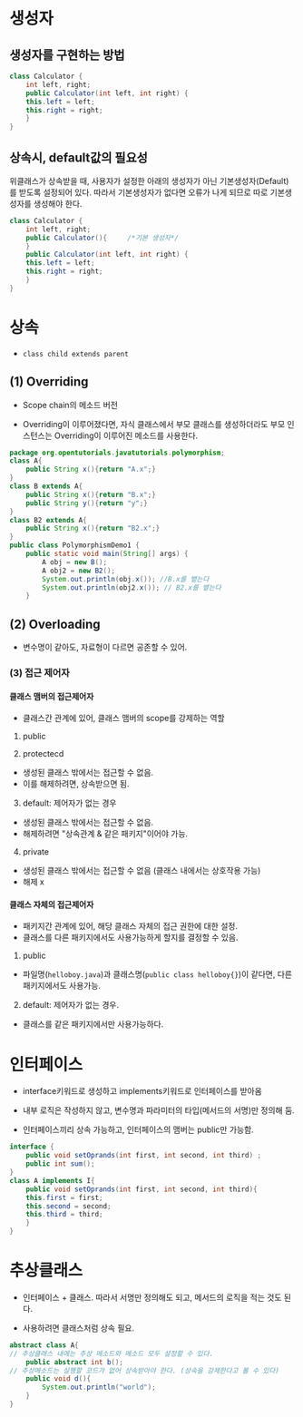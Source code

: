 # 생성자

## 생성자를 구현하는 방법

```java
class Calculator {
    int left, right;
    public Calculator(int left, int right) {
    this.left = left;
    this.right = right;
    }
}
```

## 상속시, default값의 필요성
위클래스가 상속받을 때, 사용자가 설정한 아래의 생성자가 아닌 기본생성자(Default)를 받도록 설정되어 있다.
따라서 기본생성자가 없다면 오류가 나게 되므로 따로 기본생성자를 생성해야 한다.

```java
class Calculator {
    int left, right;
    public Calculator(){     /*기본 생성자*/
    }
    public Calculator(int left, int right) {
    this.left = left;
    this.right = right;
    }
}
```

# 상속
- `class child extends parent`

## (1) Overriding
- Scope chain의 메소드 버전

- Overriding이 이루어졌다면, 자식 클래스에서 부모 클래스를 생성하더라도 부모 인스턴스는 Overriding이 이루어진 메소드를 사용한다.

```java
package org.opentutorials.javatutorials.polymorphism;
class A{
    public String x(){return "A.x";}
}
class B extends A{
    public String x(){return "B.x";}
    public String y(){return "y";}
}
class B2 extends A{
    public String x(){return "B2.x";}
}
public class PolymorphismDemo1 {
    public static void main(String[] args) {
        A obj = new B();
        A obj2 = new B2();
        System.out.println(obj.x()); //B.x를 뱉는다
        System.out.println(obj2.x()); // B2.x를 뱉는다
    }
```

## (2) Overloading
- 변수명이 같아도, 자료형이 다르면 공존할 수 있어.

### (3) 접근 제어자

#### 클래스 맴버의 접근제어자
- 클래스간 관계에 있어, 클래스 맴버의 scope를 강제하는 역할

1) public

2) protectecd
- 생성된 클래스 밖에서는 접근할 수 없음.
- 이를 해제하려면, 상속받으면 됨.

3) default: 제어자가 없는 경우
- 생성된 클래스 밖에서는 접근할 수 없음.
- 해제하려면 "상속관계 & 같은 패키지"이어야 가능.

4) private
- 생성된 클래스 밖에서는 접근할 수 없음 (클래스 내에서는 상호작용 가능)
- 해제 x

#### 클래스 자체의 접근제어자
- 패키지간 관계에 있어, 해당 클래스 자체의 접근 권한에 대한 설정.
- 클래스를 다른 패키지에서도 사용가능하게 할지를 결정할 수 있음.

1) public
- 파일명(`helloboy.java`)과 클래스명(`public class helloboy{}`)이 같다면, 다른 패키지에서도 사용가능.

2) default: 제어자가 없는 경우.
- 클래스를 같은 패키지에서만 사용가능하다.



# 인터페이스
- interface키워드로 생성하고 implements키워드로 인터페이스를 받아옴

- 내부 로직은 작성하지 않고, 변수명과 파라미터의 타입(메서드의 서명)만 정의해 둠.

- 인터페이스끼리 상속 가능하고, 인터페이스의 맴버는 public만 가능함. 

```java
interface {
    public void setOprands(int first, int second, int third) ;
    public int sum();
}
class A implements I{
    public void setOprands(int first, int second, int third){
    this.first = first;
    this.second = second;
    this.third = third;
    }
}
```

# 추상클래스
- 인터페이스 + 클래스. 따라서 서명만 정의해도 되고, 메서드의 로직을 적는 것도 된다.

- 사용하려면 클래스처럼 상속 필요.

```java
abstract class A{
// 추상클래스 내에는 추상 메소드와 메소드 모두 설정할 수 있다.
    public abstract int b();
// 추상메소드는 실행할 코드가 없어 상속받아야 한다. (상속을 강제한다고 볼 수 있다)
    public void d(){
        System.out.println("world");
    }
}
```